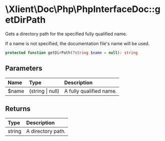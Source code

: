 # \\Xlient\\Doc\\Php\\PhpInterfaceDoc::getDirPath

Gets a directory path for the specified fully qualified name.

If a name is not specified, the documentation file's name will be used.

```php
protected function getDirPath(?string $name = null): string
```

## Parameters

| Name | Type | Description |
| :--- | :--- | :--- |
| $name | \(string \| null\) | A fully qualified name. |

## Returns

| Type | Description |
| :--- | :--- |
| string | A directory path. |